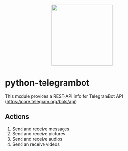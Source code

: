 <p align="center">
  <img src="https://github.com/ocriado91/python-telegrambot/assets/55914877/5c5b87e5-487e-428d-bc8f-647c795efbe6" width="200px"/>
</p>


# python-telegrambot
This module provides a REST-API info for TelegramBot API (https://core.telegram.org/bots/api)

## Actions
1. Send and receive messages
2. Send and receive pictures
3. Send and receive audios
4. Send an receive videos
